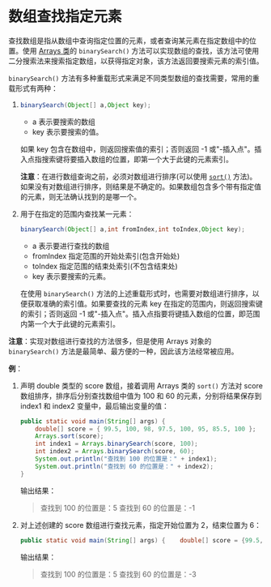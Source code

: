 # 数组查找指定元素

查找数组是指从数组中查询指定位置的元素，或者查询某元素在指定数组中的位置。使用 [Arrays 类](../../../Advanced\Object_Oriented\Class\Commonly_Class\Arrays\README.md)的 `binarySearch()` 方法可以实现数组的查找，该方法可使用二分搜索法来搜索指定数组，以获得指定对象，该方法返回要搜索元素的索引值。

`binarySearch()` 方法有多种重载形式来满足不同类型数组的查找需要，常用的重载形式有两种：

1. ```java
   binarySearch(Object[] a,Object key);
   ```

   - a 表示要搜索的数组
   - key 表示要搜索的值。

   如果 key 包含在数组中，则返回搜索值的索引；否则返回 -1 或"-插入点"。插入点指搜索键将要插入数组的位置，即第一个大于此键的元素索引。

   **注意**：在进行数组查询之前，必须对数组进行排序(可以使用 [`sort()`](Sort/array_sort.md) 方法)。如果没有对数组进行排序，则结果是不确定的。如果数组包含多个带有指定值的元素，则无法确认找到的是哪一个。

2. 用于在指定的范围内查找某一元素：

   ```java
   binarySearch(Object[] a,int fromIndex,int toIndex,Object key);
   ```

   - a 表示要进行查找的数组
   - fromIndex 指定范围的开始处索引(包含开始处)
   - toIndex 指定范围的结束处索引(不包含结束处)
   - key 表示要搜索的元素。

   在使用 `binarySearch()` 方法的上述重载形式时，也需要对数组进行排序，以便获取准确的索引值。如果要查找的元素 key 在指定的范围内，则返回搜索键的索引；否则返回 -1 或"-插入点"。插入点指要将键插入数组的位置，即范围内第一个大于此键的元素索引。

**注意**：实现对数组进行查找的方法很多，但是使用 Arrays 对象的 `binarySearch()` 方法是最简单、最方便的一种，因此该方法经常被应用。

**例**：

1. 声明 double 类型的 score 数组，接着调用 Arrays 类的 `sort()` 方法对 score 数组排序，排序后分别查找数组中值为 100 和 60 的元素，分别将结果保存到 index1 和 index2 变量中，最后输出变量的值：

   ```java
   public static void main(String[] args) {    
       double[] score = { 99.5, 100, 98, 97.5, 100, 95, 85.5, 100 };    
       Arrays.sort(score);    
       int index1 = Arrays.binarySearch(score, 100);    
       int index2 = Arrays.binarySearch(score, 60);    
       System.out.println("查找到 100 的位置是：" + index1);    
       System.out.println("查找到 60 的位置是：" + index2);
   }
   ```

   输出结果：

   > 查找到 100 的位置是：5
   > 查找到 60 的位置是：-1

2. 对上述创建的 score 数组进行查找元素，指定开始位置为 2，结束位置为 6：

   ```java
   public static void main(String[] args) {    double[] score = {99.5,100,98,97.5,100,95,85.5,100};    Arrays.sort(score);    int index1 = Arrays.binarySearch(score,2,6,100);    int index2 = Arrays.binarySearch(score,2,6,60);    System.out.println("查找到 100 的位置是："+index1);    System.out.println("查找到 60 的位置是："+ index2);}
   ```

   输出结果：

   > 查找到 100 的位置是：5
   > 查找到 60 的位置是：-3

